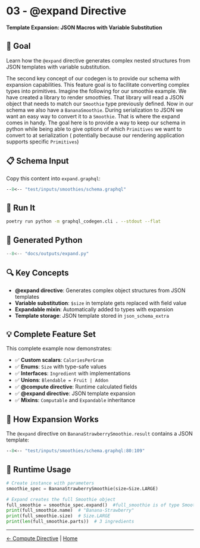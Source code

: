 # 03 - @expand Directive

**Template Expansion: JSON Macros with Variable Substitution**

## 🎯 Goal

Learn how the `@expand` directive generates complex nested structures from JSON templates with variable substitution.

The second key concept of our codegen is to provide our schema with expansion capabilities. This feature goal is to facilitate converting complex types into primitives. Imagine the following for our smoothie example. We have created a library to render smoothies. That library will read a JSON object that needs to match our `Smoothie` type previously defined. Now in our schema we also have a `BananaSmoothie`. During serialization to JSON we want an easy way to convert it to a `Smoothie`. That is where the expand comes in handy. The goal here is to provide a way to keep our schema in python while being able to give options of which `Primitives` we want to convert to at serialization ( potentially because our rendering application supports specific `Primitives`)   

## 📋 Schema Input

Copy this content into `expand.graphql`:

```graphql
--8<-- "test/inputs/smoothies/schema.graphql"
```

## 🚀 Run It

```bash
poetry run python -m graphql_codegen.cli . --stdout --flat
```

## 🐍 Generated Python

```python
--8<-- "docs/outputs/expand.py"
```

## 🔍 Key Concepts

- **@expand directive**: Generates complex object structures from JSON templates
- **Variable substitution**: `$size` in template gets replaced with field value
- **Expandable mixin**: Automatically added to types with expansion
- **Template storage**: JSON template stored in `json_schema_extra`

## 💡 Complete Feature Set

This complete example now demonstrates:

- ✅ **Custom scalars**: `CaloriesPerGram`
- ✅ **Enums**: `Size` with type-safe values
- ✅ **Interfaces**: `Ingredient` with implementations
- ✅ **Unions**: `Blendable = Fruit | Addon`
- ✅ **@compute directive**: Runtime calculated fields
- ✅ **@expand directive**: JSON template expansion
- ✅ **Mixins**: `Computable` and `Expandable` inheritance

## 🎨 How Expansion Works

The `@expand` directive on `BananaStrawberrySmoothie.result` contains a JSON template:

```graphql
--8<-- "test/inputs/smoothies/schema.graphql:80:109"
```

## 🔄 Runtime Usage

```python
# Create instance with parameters
smoothie_spec = BananaStrawberrySmoothie(size=Size.LARGE)

# Expand creates the full Smoothie object
full_smoothie = smoothie_spec.expand()  #full_smoothie is of type Smoothie
print(full_smoothie.name)  # "Banana-Strawberry"
print(full_smoothie.size)  # Size.LARGE
print(len(full_smoothie.parts))  # 3 ingredients

```

---

[← Compute Directive](02-compute-directive.md) | [Home](../index.md) 